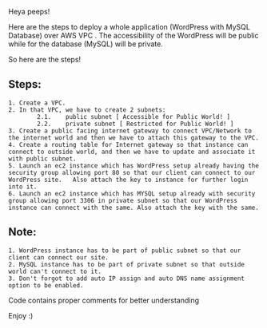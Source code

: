 Heya peeps!

Here are the steps to deploy a whole application (WordPress with MySQL Database) over AWS VPC .
The accessibility of the WordPress will be public while for the database (MySQL) will be private.

So here are the steps!

Steps:
------
    1. Create a VPC.
    2. In that VPC, we have to create 2 subnets:
            2.1.    public subnet [ Accessible for Public World! ]
            2.2.    private subnet [ Restricted for Public World! ]
    3. Create a public facing internet gateway to connect VPC/Network to the internet world and then we have to attach this gateway to the VPC.
    4. Create a routing table for Internet gateway so that instance can connect to outside world, and then we have to update and associate it with public subnet.
    5. Launch an ec2 instance which has WordPress setup already having the security group allowing port 80 so that our client can connect to our WordPress site.   Also attach the key to instance for further login into it.
    6. Launch an ec2 instance which has MYSQL setup already with security group allowing port 3306 in private subnet so that our WordPress instance can connect with the same. Also attach the key with the same.


Note:
-----
    1. WordPress instance has to be part of public subnet so that our client can connect our site.
    2. MySQL instance has to be part of private subnet so that outside world can't connect to it.
    3. Don't forgot to add auto IP assign and auto DNS name assignment option to be enabled.
    
Code contains proper comments for better understanding

Enjoy :)
